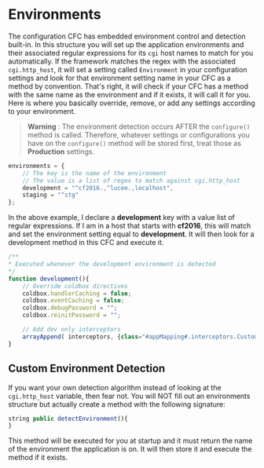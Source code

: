 # Environments

The configuration CFC has embedded environment control and detection built-in. In this structure you will set up the application environments and their associated regular expressions for its `cgi` host names to match for you automatically. If the framework matches the regex with the associated `cgi.http_host`, it will set a setting called `Environment` in your configuration settings and look for that environment setting name in your CFC as a method by convention. That's right, it will check if your CFC has a method with the same name as the environment and if it exists, it will call it for you. Here is where you basically override, remove, or add any settings according to your environment.

> **Warning** : The environment detection occurs AFTER the `configure()` method is called. Therefore, whatever settings or configurations you have on the `configure()` method will be stored first, treat those as **Production** settings.

```javascript
environments = {
    // The key is the name of the environment
    // The value is a list of regex to match against cgi.http_host
    development = "^cf2016.,^lucee.,localhost",
    staging = "^stg"
};
```

In the above example, I declare a **development** key with a value list of regular expressions. If I am in a host that starts with **cf2016**, this will match and set the environment setting equal to **development**. It will then look for a development method in this CFC and execute it.

```javascript
/**
* Executed whenever the development environment is detected
*/
function development(){
    // Override coldbox directives
    coldbox.handlerCaching = false;
    coldbox.eventCaching = false;
    coldbox.debugPassword = "";
    coldbox.reinitPassword = "";

    // Add dev only interceptors
    arrayAppend( interceptors, {class="#appMapping#.interceptors.CustomLogger} );
}
```

## Custom Environment Detection

If you want your own detection algorithm instead of looking at the `cgi.http_host` variable, then fear not. You will NOT fill out an environments structure but actually create a method with the following signature:

```javascript
string public detectEnvironment(){
}
```

This method will be executed for you at startup and it must return the name of the environment the application is on. It will then store it and execute the method if it exists.

